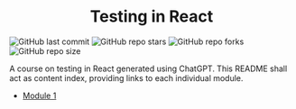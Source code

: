 <h1 align='center'>Testing in React</h1>

![GitHub last commit](https://img.shields.io/github/last-commit/demondaddy22/ultimate-js-problem-bank?color=%236a040f&style=for-the-badge)
![GitHub repo stars](https://img.shields.io/github/stars/DemonDaddy22/ultimate-js-problem-bank?color=%23d00000&style=for-the-badge)
![GitHub repo forks](https://img.shields.io/github/forks/DemonDaddy22/ultimate-js-problem-bank?color=%23e85d04&style=for-the-badge)
![GitHub repo size](https://img.shields.io/github/repo-size/demondaddy22/ultimate-js-problem-bank?color=%23f48c06&style=for-the-badge)

A course on testing in React generated using ChatGPT. This README shall act as content index, providing links to each individual module.

- [Module 1](./src/Module1/)

